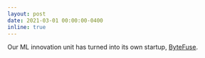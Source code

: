```yaml
---
layout: post
date: 2021-03-01 00:00:00-0400
inline: true
---
```


Our ML innovation unit has turned into its own startup, [ByteFuse](https://bytefuse.ai/).
